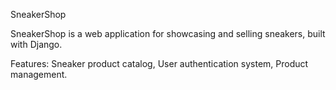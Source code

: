 SneakerShop

SneakerShop is a web application for showcasing and selling sneakers, built with Django.

Features:
    Sneaker product catalog,
    User authentication system,
    Product management.
